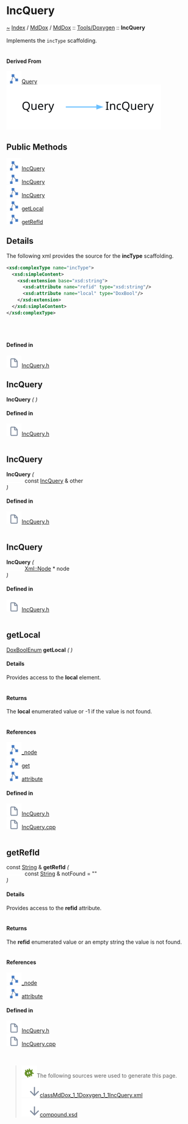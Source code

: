<a id="incquery"></a>
<h1>IncQuery</h1>
<a id="classMdDox_1_1Doxygen_1_1IncQuery"></a>
<a href="https://github.com/CharlesCarley/MdDox">~</a>
<a href="indexpage.md#index">Index</a>
<span class="inline-text">/</span>
<a href="index.md#mddox">MdDox</a>
<span class="inline-text">/</span>
<a href="namespaceMdDox.md#">MdDox</a>
<span class="inline-text">::</span>
<a href="dir_b7487e7b43f0278857c63f4e9ad683a3.md#">Tools/Doxygen</a>
<span class="inline-text">::</span>
<span class="bold-text"><b>IncQuery</b></span>
<br/>
<br/>
<span class="inline-text">Implements the </span>
<code class="typewriter">incType</code>
<span class="inline-text"> scaffolding. </span>
<br/>
<br/>
<a id="derived-from"></a>
<h4>Derived From</h4>
<span class="icon-list-item"><a href="classMdDox_1_1Doxygen_1_1Query.md#query" class="icon-list-item"><img src="../images/class.svg" class="icon-list-item"/><span class="icon-list-item">Query</span>
</a>
</span>
<br/>
<img src="../images/dot/internal-diagram-29.dot.svg"/><br/>
<a id="public-methods"></a>
<h2>Public Methods</h2>
<span class="icon-list-item"><a href="#incquery" class="icon-list-item"><img src="../images/class.svg" class="icon-list-item"/><span class="icon-list-item">IncQuery</span>
</a>
</span>
<br/>
<span class="icon-list-item"><a href="#incquery" class="icon-list-item"><img src="../images/class.svg" class="icon-list-item"/><span class="icon-list-item">IncQuery</span>
</a>
</span>
<br/>
<span class="icon-list-item"><a href="#incquery" class="icon-list-item"><img src="../images/class.svg" class="icon-list-item"/><span class="icon-list-item">IncQuery</span>
</a>
</span>
<br/>
<span class="icon-list-item"><a href="#getlocal" class="icon-list-item"><img src="../images/class.svg" class="icon-list-item"/><span class="icon-list-item">getLocal</span>
</a>
</span>
<br/>
<span class="icon-list-item"><a href="#getrefid" class="icon-list-item"><img src="../images/class.svg" class="icon-list-item"/><span class="icon-list-item">getRefId</span>
</a>
</span>
<br/>
<a id="details"></a>
<h2>Details</h2>
<span class="inline-text">The following xml provides the source for the </span>
<span class="bold-text"><b>incType</b></span>
<span class="inline-text"> scaffolding.</span>

```xml
<xsd:complexType name="incType">
  <xsd:simpleContent>
    <xsd:extension base="xsd:string">
      <xsd:attribute name="refid" type="xsd:string"/>
      <xsd:attribute name="local" type="DoxBool"/>
    </xsd:extension>
  </xsd:simpleContent>
</xsd:complexType>
```
<br/>
<br/>
<a id="defined-in"></a>
<h4>Defined in</h4>
<span class="icon-list-item"><a href="https://github.com/CharlesCarley/MdDox/blob/master//Tools/Doxygen/IncQuery.h#L48" class="icon-list-item"><img src="../images/file.svg" class="icon-list-item"/><span class="icon-list-item">IncQuery.h</span>
</a>
</span>
<br/>
<a id="incquery"></a>
<h2>IncQuery</h2>
<span class="bold-text"><b>IncQuery</b></span>
<span class="italic-text"><i>(</i></span>
<span class="italic-text"><i>)</i></span>
<a id="defined-in"></a>
<h4>Defined in</h4>
<span class="icon-list-item"><a href="https://github.com/CharlesCarley/MdDox/blob/master//Tools/Doxygen/IncQuery.h#L50" class="icon-list-item"><img src="../images/file.svg" class="icon-list-item"/><span class="icon-list-item">IncQuery.h</span>
</a>
</span>
<br/>
<br/>
<a id="incquery"></a>
<h2>IncQuery</h2>
<span class="bold-text"><b>IncQuery</b></span>
<span class="italic-text"><i>(</i></span>
<div class="paragraph">
<span class="paragraph"><img src="../images/horSpace24px.svg"/><span class="inline-text">const </span>
<a href="classMdDox_1_1Doxygen_1_1IncQuery.md#incquery">IncQuery</a>
<span class="inline-text"> &amp;</span>
<span class="inline-text">other</span>
</span>
</div>
<span class="italic-text"><i>)</i></span>
<a id="defined-in"></a>
<h4>Defined in</h4>
<span class="icon-list-item"><a href="https://github.com/CharlesCarley/MdDox/blob/master//Tools/Doxygen/IncQuery.h#L51" class="icon-list-item"><img src="../images/file.svg" class="icon-list-item"/><span class="icon-list-item">IncQuery.h</span>
</a>
</span>
<br/>
<br/>
<a id="incquery"></a>
<h2>IncQuery</h2>
<span class="bold-text"><b>IncQuery</b></span>
<span class="italic-text"><i>(</i></span>
<div class="paragraph">
<span class="paragraph"><img src="../images/horSpace24px.svg"/><a href="classMdDox_1_1Xml_1_1Node.md#xmlnode">Xml::Node</a>
<span class="inline-text"> *</span>
<span class="inline-text">node</span>
</span>
</div>
<span class="italic-text"><i>)</i></span>
<a id="defined-in"></a>
<h4>Defined in</h4>
<span class="icon-list-item"><a href="https://github.com/CharlesCarley/MdDox/blob/master//Tools/Doxygen/IncQuery.h#L53" class="icon-list-item"><img src="../images/file.svg" class="icon-list-item"/><span class="icon-list-item">IncQuery.h</span>
</a>
</span>
<br/>
<br/>
<a id="getlocal"></a>
<h2>getLocal</h2>
<a href="namespaceMdDox_1_1Doxygen.md#doxboolenum">DoxBoolEnum</a>
<span class="bold-text"><b>getLocal</b></span>
<span class="italic-text"><i>(</i></span>
<span class="italic-text"><i>)</i></span>
<a id="details"></a>
<h4>Details</h4>
<span class="inline-text">Provides access to the </span>
<span class="bold-text"><b>local</b></span>
<span class="inline-text"> element. </span>
<br/>
<br/>
<a id="returns"></a>
<h4>Returns</h4>
<span class="inline-text">The </span>
<span class="bold-text"><b>local</b></span>
<span class="inline-text"> enumerated value or -1 if the value is not found. </span>
<br/>
<br/>
<a id="references"></a>
<h4>References</h4>
<span class="icon-list-item"><a href="classMdDox_1_1Doxygen_1_1Query.md#_node" class="icon-list-item"><img src="../images/class.svg" class="icon-list-item"/><span class="icon-list-item">_node</span>
</a>
</span>
<br/>
<span class="icon-list-item"><a href="classMdDox_1_1Doxygen_1_1DoxBool.md#get" class="icon-list-item"><img src="../images/class.svg" class="icon-list-item"/><span class="icon-list-item">get</span>
</a>
</span>
<br/>
<span class="icon-list-item"><a href="classMdDox_1_1Xml_1_1Node.md#attribute" class="icon-list-item"><img src="../images/class.svg" class="icon-list-item"/><span class="icon-list-item">attribute</span>
</a>
</span>
<br/>
<a id="defined-in"></a>
<h4>Defined in</h4>
<span class="icon-list-item"><a href="https://github.com/CharlesCarley/MdDox/blob/master//Tools/Doxygen/IncQuery.h#L62" class="icon-list-item"><img src="../images/file.svg" class="icon-list-item"/><span class="icon-list-item">IncQuery.h</span>
</a>
</span>
<br/>
<span class="icon-list-item"><a href="https://github.com/CharlesCarley/MdDox/blob/master//Tools/Doxygen/IncQuery.cpp#L35" class="icon-list-item"><img src="../images/file.svg" class="icon-list-item"/><span class="icon-list-item">IncQuery.cpp</span>
</a>
</span>
<br/>
<br/>
<a id="getrefid"></a>
<h2>getRefId</h2>
<span class="inline-text">const </span>
<a href="namespaceMdDox.md#string">String</a>
<span class="inline-text"> &amp;</span>
<span class="bold-text"><b>getRefId</b></span>
<span class="italic-text"><i>(</i></span>
<div class="paragraph">
<span class="paragraph"><img src="../images/horSpace24px.svg"/><span class="inline-text">const </span>
<a href="namespaceMdDox.md#string">String</a>
<span class="inline-text"> &amp;</span>
<span class="inline-text">notFound</span>
<span class="inline-text"> = </span>
<span class="inline-text">&quot;&quot;</span>
</span>
</div>
<span class="italic-text"><i>)</i></span>
<a id="details"></a>
<h4>Details</h4>
<span class="inline-text">Provides access to the </span>
<span class="bold-text"><b>refid</b></span>
<span class="inline-text"> attribute. </span>
<br/>
<br/>
<a id="returns"></a>
<h4>Returns</h4>
<span class="inline-text">The </span>
<span class="bold-text"><b>refid</b></span>
<span class="inline-text"> enumerated value or an empty string the value is not found. </span>
<br/>
<br/>
<a id="references"></a>
<h4>References</h4>
<span class="icon-list-item"><a href="classMdDox_1_1Doxygen_1_1Query.md#_node" class="icon-list-item"><img src="../images/class.svg" class="icon-list-item"/><span class="icon-list-item">_node</span>
</a>
</span>
<br/>
<span class="icon-list-item"><a href="classMdDox_1_1Xml_1_1Node.md#attribute" class="icon-list-item"><img src="../images/class.svg" class="icon-list-item"/><span class="icon-list-item">attribute</span>
</a>
</span>
<br/>
<a id="defined-in"></a>
<h4>Defined in</h4>
<span class="icon-list-item"><a href="https://github.com/CharlesCarley/MdDox/blob/master//Tools/Doxygen/IncQuery.h#L70" class="icon-list-item"><img src="../images/file.svg" class="icon-list-item"/><span class="icon-list-item">IncQuery.h</span>
</a>
</span>
<br/>
<span class="icon-list-item"><a href="https://github.com/CharlesCarley/MdDox/blob/master//Tools/Doxygen/IncQuery.cpp#L28" class="icon-list-item"><img src="../images/file.svg" class="icon-list-item"/><span class="icon-list-item">IncQuery.cpp</span>
</a>
</span>
<br/>
<br/>
<br/>
<blockquote>
<img src="../images/debug.svg"/><span class="inline-text">The following sources were used to generate this page.</span>
<br/>
<span class="icon-list-item"><a href="../xml/classMdDox_1_1Doxygen_1_1IncQuery.xml#L1" class="icon-list-item"><img src="../images/lookInside.svg" class="icon-list-item"/><span class="icon-list-item">classMdDox_1_1Doxygen_1_1IncQuery.xml</span>
</a>
</span>
<br/>
<span class="icon-list-item"><a href="../xml/compound.xsd#L1" class="icon-list-item"><img src="../images/lookInside.svg" class="icon-list-item"/><span class="icon-list-item">compound.xsd</span>
</a>
</span>
</blockquote>
</div>
</div>
</body>
</html>
